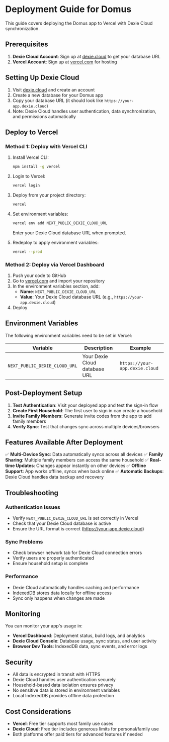 # Deployment Guide for Domus

This guide covers deploying the Domus app to Vercel with Dexie Cloud synchronization.

## Prerequisites

1. **Dexie Cloud Account**: Sign up at [dexie.cloud](https://dexie.cloud) to get your database URL
2. **Vercel Account**: Sign up at [vercel.com](https://vercel.com) for hosting

## Setting Up Dexie Cloud

1. Visit [dexie.cloud](https://dexie.cloud) and create an account
2. Create a new database for your Domus app
3. Copy your database URL (it should look like `https://your-app.dexie.cloud`)
4. Note: Dexie Cloud handles user authentication, data synchronization, and permissions automatically

## Deploy to Vercel

### Method 1: Deploy with Vercel CLI

1. Install Vercel CLI:
   ```bash
   npm install -g vercel
   ```

2. Login to Vercel:
   ```bash
   vercel login
   ```

3. Deploy from your project directory:
   ```bash
   vercel
   ```

4. Set environment variables:
   ```bash
   vercel env add NEXT_PUBLIC_DEXIE_CLOUD_URL
   ```
   Enter your Dexie Cloud database URL when prompted.

5. Redeploy to apply environment variables:
   ```bash
   vercel --prod
   ```

### Method 2: Deploy via Vercel Dashboard

1. Push your code to GitHub
2. Go to [vercel.com](https://vercel.com) and import your repository
3. In the environment variables section, add:
   - **Name**: `NEXT_PUBLIC_DEXIE_CLOUD_URL`
   - **Value**: Your Dexie Cloud database URL (e.g., `https://your-app.dexie.cloud`)
4. Deploy

## Environment Variables

The following environment variables need to be set in Vercel:

| Variable | Description | Example |
|----------|-------------|---------|
| `NEXT_PUBLIC_DEXIE_CLOUD_URL` | Your Dexie Cloud database URL | `https://your-app.dexie.cloud` |

## Post-Deployment Setup

1. **Test Authentication**: Visit your deployed app and test the sign-in flow
2. **Create First Household**: The first user to sign in can create a household
3. **Invite Family Members**: Generate invite codes from the app to add family members
4. **Verify Sync**: Test that changes sync across multiple devices/browsers

## Features Available After Deployment

✅ **Multi-Device Sync**: Data automatically syncs across all devices
✅ **Family Sharing**: Multiple family members can access the same household
✅ **Real-time Updates**: Changes appear instantly on other devices
✅ **Offline Support**: App works offline, syncs when back online
✅ **Automatic Backups**: Dexie Cloud handles data backup and recovery

## Troubleshooting

### Authentication Issues
- Verify `NEXT_PUBLIC_DEXIE_CLOUD_URL` is set correctly in Vercel
- Check that your Dexie Cloud database is active
- Ensure the URL format is correct (https://your-app.dexie.cloud)

### Sync Problems
- Check browser network tab for Dexie Cloud connection errors
- Verify users are properly authenticated
- Ensure household setup is complete

### Performance
- Dexie Cloud automatically handles caching and performance
- IndexedDB stores data locally for offline access
- Sync only happens when changes are made

## Monitoring

You can monitor your app's usage in:
- **Vercel Dashboard**: Deployment status, build logs, and analytics
- **Dexie Cloud Console**: Database usage, sync status, and user activity
- **Browser Dev Tools**: IndexedDB data, sync events, and error logs

## Security

- All data is encrypted in transit with HTTPS
- Dexie Cloud handles user authentication securely
- Household-based data isolation ensures privacy
- No sensitive data is stored in environment variables
- Local IndexedDB provides offline data protection

## Cost Considerations

- **Vercel**: Free tier supports most family use cases
- **Dexie Cloud**: Free tier includes generous limits for personal/family use
- Both platforms offer paid tiers for advanced features if needed